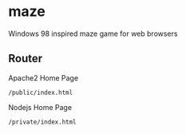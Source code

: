 # maze
Windows 98 inspired maze game for web browsers

## Router

Apache2 Home Page
```
/public/index.html
```

Nodejs Home Page
```
/private/index.html
```